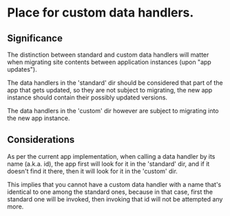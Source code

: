 
# Place for custom data handlers.

## Significance

The distinction between standard and custom data handlers will matter when
migrating site contents between application instances (upon "app updates").

The data handlers in the  'standard' dir should be considered that part of the
app that gets updated, so they are not subject to migrating, the new app
instance should contain their possibly updated versions.

The data handlers in the 'custom' dir however are subject to migrating into
the new app instance.

## Considerations

As per the current app implementation, when calling a data handler by its name
(a.k.a. id), the app first will look for it in the 'standard' dir, and if it
doesn't find it there, then it will look for it in the 'custom' dir.

This implies that you cannot have a custom data handler with a name
that's identical to one among the standard ones, because in that case, first
the standard one will be invoked, then invoking that id will not be attempted
any more.
